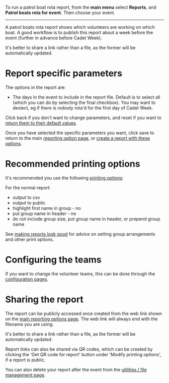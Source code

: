 To run a patrol boat rota report, from the **main menu** select **Reports**, and **Patrol boats rota for event**. Then choose your event.
___

A patrol boats rota report shows which volunteers are working on which boat. A good workflow is to publish this report about a week before the event (further in advance before Cadet Week).

It's better to share a link rather than a file, as the former will be automatically updated.

# Report specific parameters

The options in the report are:

- The days in the event to include in the report file. Default is to select all (which you can do by selecting the final checkbox). You may want to deslect, eg if there is nobody rota'd for the first day of Cadet Week.

Click back if you don't want to change parameters, and reset if you want to [return them to their default values](general_report_config_and_printing_help.md#resetting-options).

Once you have selected the specific parameters you want, click save to return to the main [reporting option page](general_report_config_and_printing_help.md#the-reporting-option-page), or [create a report with these options](general_report_config_and_printing_help.md#creating-a-report).

# Recommended printing options

It's recommended you use the following [printing options](general_report_config_and_printing_help.md#print-options):

For the normal report:

- output to csv
- output to public
- highlight first name in group - no
- put group name in header - no
- do not include group size, put group name in header, or prepend group name

See [making reports look good](general_report_config_and_printing_help.md#making-the-pdf-report-look-nice) for advice on setting group arrangements and other print options.


# Configuring the teams

If you want to change the volunteer teams, this can be done through the [configuration pages](configuration_help.md#volunteer-teams).

# Sharing the report

The report can be publicly accessed once created from the web link shown on the [main reporting options page](#the-reporting-option-page). The web link will always end with the filename you are using.

It's better to share a link rather than a file, as the former will be automatically updated.

Report links can also be shared via QR codes, which can be created by clicking the 'Get QR code for report' button under 'Modify printing options', if a report is public.

You can also delete your report after the event from the [utilities / file management page](file_management_help.md).

